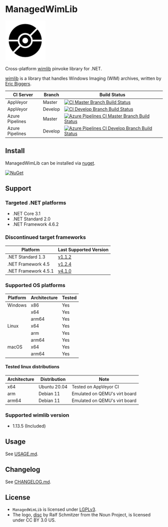 # ManagedWimLib

<div style="text-align: left">
    <img src="./Image/Logo.svg" height="128">
</div>

Cross-platform [wimlib](https://wimlib.net) pinvoke library for .NET.

[wimlib](https://wimlib.net) is a library that handles Windows Imaging (WIM) archives, written by [Eric Biggers](https://github.com/ebiggers).

| CI Server       | Branch  | Build Status   |
|-----------------|---------|----------------|
| AppVeyor        | Master  | [![CI Master Branch Build Status](https://ci.appveyor.com/api/projects/status/wtb8ong8c112f4ug/branch/master?svg=true)](https://ci.appveyor.com/project/ied206/managedwimlib/branch/master) |
| AppVeyor        | Develop | [![CI Develop Branch Build Status](https://ci.appveyor.com/api/projects/status/wtb8ong8c112f4ug/branch/develop?svg=true)](https://ci.appveyor.com/project/ied206/managedwimlib/branch/develop) |
| Azure Pipelines | Master  | [![Azure Pipelines CI Master Branch Build Status](https://ied206.visualstudio.com/ManagedWimLib/_apis/build/status/ied206.ManagedWimLib?branchName=master)](https://dev.azure.com/ied206/ManagedWimLib/_build) |
| Azure Pipelines | Develop | [![Azure Pipelines CI Develop Branch Build Status](https://ied206.visualstudio.com/ManagedWimLib/_apis/build/status/ied206.ManagedWimLib?branchName=develop)](https://dev.azure.com/ied206/ManagedWimLib/_build) |

## Install

ManagedWimLib can be installed via [nuget](https://www.nuget.org/packages/ManagedWimLib).

[![NuGet](https://buildstats.info/nuget/ManagedWimLib)](https://www.nuget.org/packages/ManagedWimLib)

## Support

### Targeted .NET platforms

- .NET Core 3.1
- .NET Standard 2.0
- .NET Framework 4.6.2

### Discontinued target frameworks

| Platform | Last Supported Version |
|----------|------------------------|
| .NET Standard 1.3 | [v1.1.2](https://www.nuget.org/packages/ManagedWimLib/1.1.2) |
| .NET Framework 4.5 | [v1.2.4](https://www.nuget.org/packages/ManagedWimLib/1.2.4) |
| .NET Framework 4.5.1 | [v4.1.0](https://www.nuget.org/packages/ManagedWimLib/2.4.0) |

### Supported OS platforms

| Platform | Architecture | Tested |
|----------|--------------|--------|
| Windows  | x86          | Yes    |
|          | x64          | Yes    |
|          | arm64        | Yes    |
| Linux    | x64          | Yes    |
|          | arm          | Yes    |
|          | arm64        | Yes    |
| macOS    | x64          | Yes    |
|          | arm64        | Yes    |

#### Tested linux distributions

| Architecture | Distribution | Note |
|--------------|--------------|------|
| x64          | Ubuntu 20.04 | Tested on AppVeyor CI         |
| arm          | Debian 11    | Emulated on QEMU's virt board |
| arm64        | Debian 11    | Emulated on QEMU's virt board |

### Supported wimlib version

- 1.13.5 (Included)

## Usage

See [USAGE.md](./USAGE.md).

## Changelog

See [CHANGELOG.md](./CHANGELOG.md).

## License

- `ManagedWimLib` is licensed under [LGPLv3](./LICENSE).
- The logo, [disc](https://thenounproject.com/term/disc/772617) by Ralf Schmitzer from the Noun Project, is licensed under CC BY 3.0 US.

